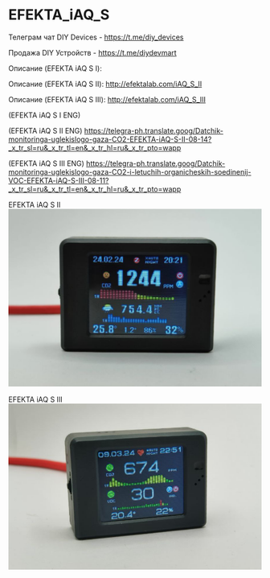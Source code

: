 # EFEKTA_iAQ_S

Телеграм чат DIY Devices - https://t.me/diy_devices

Продажа DIY Устройств - https://t.me/diydevmart

Описание (EFEKTA iAQ S I):

Описание (EFEKTA iAQ S II): http://efektalab.com/iAQ_S_II

Описание (EFEKTA iAQ S III): http://efektalab.com/iAQ_S_III

(EFEKTA iAQ S I ENG) 

(EFEKTA iAQ S II ENG) https://telegra-ph.translate.goog/Datchik-monitoringa-uglekislogo-gaza-CO2-EFEKTA-iAQ-S-II-08-14?_x_tr_sl=ru&_x_tr_tl=en&_x_tr_hl=ru&_x_tr_pto=wapp

(EFEKTA iAQ S III ENG) https://telegra-ph.translate.goog/Datchik-monitoringa-uglekislogo-gaza-CO2-i-letuchih-organicheskih-soedinenij-VOC-EFEKTA-iAQ-S-III-08-11?_x_tr_sl=ru&_x_tr_tl=en&_x_tr_hl=ru&_x_tr_pto=wapp


EFEKTA iAQ S II
![EFEKTA iAQ S III](https://raw.githubusercontent.com/smartboxchannel/EFEKTA_iAQ_S_I_II_III/main/Images/image.png) 

EFEKTA iAQ S III
![EFEKTA iAQ S III](https://raw.githubusercontent.com/smartboxchannel/EFEKTA_iAQ_S_I_II_III/main/Images/6385dd77b70b642bd38d1.png) 
